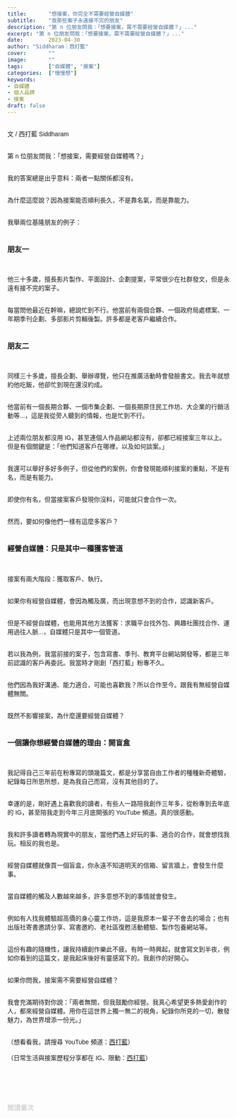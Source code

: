 ```yaml
---
title:       "想接案，你完全不需要經營自媒體"
subtitle:    "我那些案子永遠接不完的朋友"
description: "第 n 位朋友問我：「想要接案，需不需要經營自媒體？」..."
excerpt: "第 n 位朋友問我：「想要接案，需不需要經營自媒體？」..."
date:        2023-04-30
author: "Siddharam｜西打藍"
cover:       ""
image:       ""
tags:        ["自媒體", "接案"]
categories:  ["慢慢想"]
keywords:
- 自媒體
- 個人品牌
- 接案
draft: false
---
```


<article style="font-family: 'Noto Sans TC', '微軟正黑體', sans-serif; font-weight: 300;">

<br>文 / 西打藍 Siddharam<br><br>

第 n 位朋友問我：「想接案，需要經營自媒體嗎？」<br><br>

我的答案總是出乎意料：兩者一點關係都沒有。<br><br>

為什麼這麼說？因為接案能否順利長久，不是靠名氣，而是靠能力。<br><br>

我舉兩位基隆朋友的例子：<br><br>

<h3 class="article-h1-color">朋友一</h3><br>

他三十多歲，擅長影片製作、平面設計、企劃提案，平常很少在社群發文，但是永遠有接不完的案子。<br><br>

每當問他最近在幹嘛，總說忙到不行。他當前有兩個合夥、一個政府局處標案、一年期季刊企劃、多部影片剪輯後製。許多都是老客戶繼續合作。<br><br>


<h3 class="article-h1-color">朋友二</h3><br>

同樣三十多歲，擅長企劃、舉辦導覽，他只在推廣活動時會發臉書文。我去年就想約他吃飯，他卻忙到現在還沒約成。<br><br>

他當前有一個長期合夥、一個市集企劃、一個長期原住民工作坊、大企業的行銷活動等...，這是我從旁人聽到的情報，也是忙到不行。<br><br>

上述兩位朋友都沒用 IG，甚至連個人作品網站都沒有，卻都已經接案三年以上。但是有個關鍵是：「他們知道客戶在哪裡，以及如何談案。」<br><br>

我還可以舉好多好多例子，但從他們的案例，你會發現能順利接案的重點，不是有名，而是有能力。<br><br>

即使你有名，但當接案客戶發現你沒料，可能就只會合作一次。<br><br>

然而，要如何像他們一樣有這麼多客戶？<br><br>

<h3 class="article-h1-color">經營自媒體：只是其中一種獲客管道</h3><br>

接案有兩大階段：獲取客戶、執行。<br><br>

如果你有經營自媒體，會因為觸及廣，而出現意想不到的合作，認識新客戶。<br><br>

但是不經營自媒體，也能用其他方法獲客：求職平台找外包、興趣社團找合作、運用過往人脈...，自媒體只是其中一個管道。<br><br>

若以我為例，我當前接的案子，包含寫書、季刊、教育平台網站開發等，都是三年前認識的客戶再委託。我當時才剛創「西打藍」粉專不久。<br><br>

他們因為我好溝通、能力適合，可能也喜歡我？所以合作至今。跟我有無經營自媒體無關。<br><br>

既然不影響接案，為什麼還要經營自媒體？<br><br>

<h3 class="article-h1-color">一個讓你想經營自媒體的理由：開盲盒</h3><br>

我記得自己三年前在粉專寫的頭幾篇文，都是分享當自由工作者的種種新奇體驗，紀錄每日所思所想，是為我自己而寫，沒有其他目的了。<br><br>

幸運的是，剛好遇上喜歡我的讀者，有些人一路陪我創作三年多，從粉專到去年底的 IG，甚至陪我走到今年三月底開張的 YouTube 頻道。真的很感動。<br><br>

我和許多讀者轉為現實中的朋友，當他們遇上好玩的事、適合的合作，就會想找我玩。相反的我也是。<br><br>

經營自媒體就像買一個盲盒，你永遠不知道明天的信箱、留言牆上，會發生什麼事。<br><br>

當自媒體的觸及人數越來越多，許多意想不到的事情就會發生。<br><br>

例如有人找我體驗超高價的身心靈工作坊，這是我原本一輩子不會去的場合；也有出版社寄書邀請分享、寫書邀約、老社區復甦活動體驗、製作包養網站等。<br><br>

這份有趣的隨機性，讓我持續創作樂此不疲。有時一時興起，就會寫文到半夜，例如你看到的這篇文，是我起床後好有靈感寫下的。我創作的好開心。<br><br>

如果你問我，接案需不需要經營自媒體？<br><br>

我會充滿期待對你說：「兩者無關，但我鼓勵你經營。我真心希望更多熱愛創作的人，都來經營自媒體。用你在這世界上獨一無二的視角，紀錄你所見的一切，散發魅力，為世界增添一份光。」<br><br>



（想看看我，請搜尋 YouTube 頻道：<a href="https://www.youtube.com/@siddblue" target="_blank">西打藍</a>）<br><br>
（日常生活與接案歷程分享都在 IG、限動：<a href="https://www.instagram.com/sidd.blue/" target="_blank">西打藍</a>）<br><br>

<!-- <h3 class="article-h1-color"></h3><br> -->

<br><br><br>

</article>

<div style="color: #bfbfbf; font-size: 15px;" id="busuanzi_container_page_pv">
  閱讀量<span id="busuanzi_value_page_pv"></span>次
</div>

<script src="../../js/post.js"></script>
